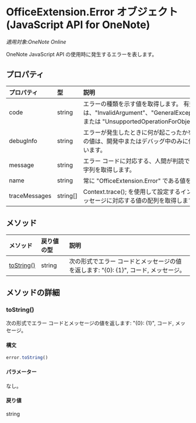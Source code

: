 ﻿# OfficeExtension.Error オブジェクト (JavaScript API for OneNote)

_適用対象:OneNote Online_


OneNote JavaScript API の使用時に発生するエラーを表します。

## プロパティ
| プロパティ     | 型   |説明
|:---------------|:--------|:----------|
|code|string|エラーの種類を示す値を取得します。 有効な値は、"InvalidArgument"、"GeneralException"、"ItemNotFound"、または "UnsupportedOperationForObjectType" です。 |
|debugInfo|string|エラーが発生したときに何が起こったかを示す値を取得します。この値は、開発中またはデバッグ中のみに使用することが想定されています。  |
|message |string| エラー コードに対応する、人間が判読できるローカライズされた文字列を取得します。|
|name |string| 常に "OfficeExtension.Error" である値を取得します。 |
|traceMessages |string[]| Context.trace(); を使用して設定するインストルメンテーション メッセージに対応する値の配列を取得します。 |

## メソッド

| メソッド           | 戻り値の型    |説明|
|:---------------|:--------|:----------|
|[toString()](#tostring)|string|次の形式でエラー コードとメッセージの値を返します: "{0}: {1}", コード, メッセージ。|

## メソッドの詳細

### toString()
次の形式でエラー コードとメッセージの値を返します: "{0}: {1}", コード, メッセージ。

#### 構文
```js
error.toString()
```

#### パラメーター
なし。

#### 戻り値
string
